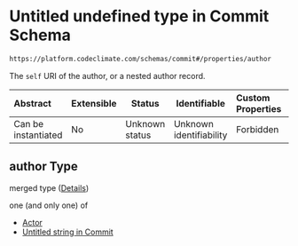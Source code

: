 # Untitled undefined type in Commit Schema

```txt
https://platform.codeclimate.com/schemas/commit#/properties/author
```

The `self` URI of the author, or a nested author record.


| Abstract            | Extensible | Status         | Identifiable            | Custom Properties | Additional Properties | Access Restrictions | Defined In                                                                           |
| :------------------ | ---------- | -------------- | ----------------------- | :---------------- | --------------------- | ------------------- | ------------------------------------------------------------------------------------ |
| Can be instantiated | No         | Unknown status | Unknown identifiability | Forbidden         | Allowed               | none                | [Commit.schema.json\*](../../spec/schemas/Commit.schema.json "open original schema") |

## author Type

merged type ([Details](commit-properties-author.md))

one (and only one) of

-   [Actor](calendarevent-properties-attendees-items-author-oneof-actor.md "check type definition")
-   [Untitled string in Commit](commit-properties-author-oneof-1.md "check type definition")
